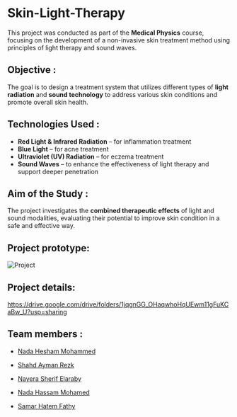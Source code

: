 # Skin-Light-Therapy
This project was conducted as part of the **Medical Physics** course, focusing on the development of a non-invasive skin treatment method using principles of light therapy and sound waves.

## Objective :

The goal is to design a treatment system that utilizes different types of **light radiation** and **sound technology** to address various skin conditions and promote overall skin health.

## Technologies Used :

- **Red Light & Infrared Radiation** – for inflammation treatment  
- **Blue Light** – for acne treatment  
- **Ultraviolet (UV) Radiation** – for eczema treatment  
- **Sound Waves** – to enhance the effectiveness of light therapy and support deeper penetration

## Aim of the Study :

The project investigates the **combined therapeutic effects** of light and sound modalities, evaluating their potential to improve skin condition in a safe and effective way.

## Project prototype:

![Project](https://github.com/user-attachments/assets/c8be8e27-cf6e-4a8f-aa9d-938533f3c9c8)

## Project details:

https://drive.google.com/drive/folders/1jqgnGG_OHaqwhoHqUEwm11gFuKCaBw_U?usp=sharing

##  Team members :
- [Nada Hesham Mohammed](https://github.com/Nada-Hesham249) 

- [Shahd Ayman Rezk](https://github.com/Shahd-Ayman5) 

- [Nayera Sherif Elaraby](https://github.com/Nayera5) 

- [Nada Hassam Mohamed](https://github.com/Nadahassan147) 

- [Samar Hatem Fathy](https://github.com/samar04052004) 
